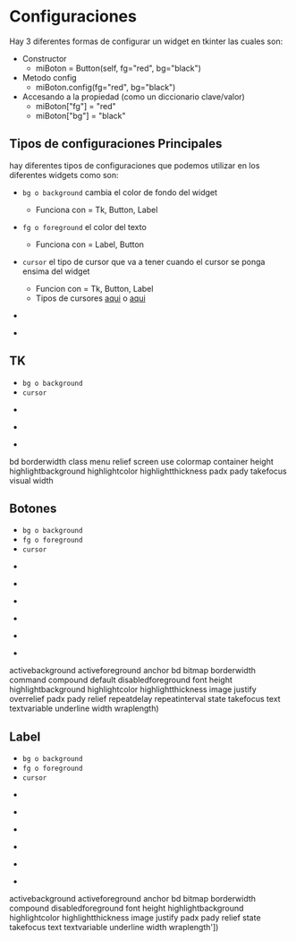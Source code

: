 # Configuraciones 

Hay 3 diferentes formas de configurar un widget en tkinter las cuales son:

* Constructor
    * miBoton = Button(self, fg="red", bg="black")
* Metodo config
    * miBoton.config(fg="red", bg="black")
* Accesando a la propiedad (como un diccionario clave/valor)
    * miBoton["fg"] = "red"
    * miBoton["bg"] = "black"


## Tipos de configuraciones Principales

hay diferentes tipos de configuraciones que podemos utilizar en los diferentes widgets como son:

* ```bg o background``` cambia el color de fondo del widget
    * Funciona con = Tk, Button, Label

* ```fg o foreground``` el color del texto
    * Funciona con = Label, Button

* ```cursor``` el tipo de cursor que va a tener cuando el cursor se ponga ensima del widget
    * Funcion con = Tk, Button, Label
    * Tipos de cursores [aqui](https://anzeljg.github.io/rin2/book2/2405/docs/tkinter/cursors.html) o [aqui](https://www.geeksforgeeks.org/changing-the-mouse-cursor-tkinter/)


* ``````

* ``````


## TK

* ```bg o background```
* ```cursor```
* ``````
* ``````
* ``````

bd
borderwidth
class
menu
relief
screen
use
colormap
container
height
highlightbackground
highlightcolor
highlightthickness
padx
pady
takefocus
visual
width


## Botones

* ```bg o background```
* ```fg o foreground```
* ```cursor```
* ``````
* ``````
* ``````
* ``````
* ``````
* ``````


activebackground
activeforeground
anchor
bd
bitmap
borderwidth
command
compound
default
disabledforeground
font
height
highlightbackground
highlightcolor
highlightthickness
image
justify
overrelief
padx
pady
relief
repeatdelay
repeatinterval
state
takefocus
text
textvariable
underline
width
wraplength)

## Label

* ```bg o background```
* ```fg o foreground```
* ```cursor```
* ``````
* ``````
* ``````
* ``````
* ``````
* ``````

activebackground
activeforeground
anchor
bd
bitmap
borderwidth
compound
disabledforeground
font
height
highlightbackground
highlightcolor
highlightthickness
image
justify
padx
pady
relief
state
takefocus
text
textvariable
underline
width
wraplength'])
